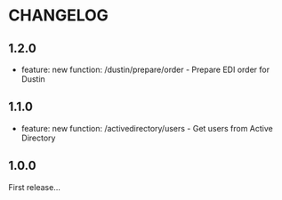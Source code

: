CHANGELOG
=========

## 1.2.0

* feature: new function: /dustin/prepare/order - Prepare EDI order for Dustin

## 1.1.0

* feature: new function: /activedirectory/users - Get users from Active Directory

## 1.0.0

First release...